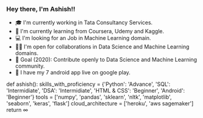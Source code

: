 ### Hey there, I'm Ashish!!

* 🎓 I'm currently working in Tata Consultancy Services.
* 🌱 I'm currently learning from Coursera, Udemy and Kaggle.
* 💻 I'm looking for an Job in Machine Learning domain.
* 🤝🏻 I'm open for collaborations in Data Science and Machine Learning domains.
* 🎯 Goal (2020): Contribute openly to Data Science and Machine Learning community.
* 🌱 I have my 7 android app live on google play.

def ashish():
  skills_with_proficiency = {'Python': 'Advance', 'SQL': 'Intermidiate', 'DSA': 'Intermidiate', 'HTML & CSS': 'Beginner', 'Android': 'Beginner'}
  tools = ['numpy', 'pandas', 'sklearn', 'nltk', 'matplotlib', 'seaborn', 'keras', 'flask']
  cloud_architecture = ['heroku', 'aws sagemaker']
  return ∞

